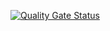 [![Quality Gate Status](https://sonarcloud.io/api/project_badges/measure?project=pierre-gaborieau_pga_activity_tools&metric=alert_status)](https://sonarcloud.io/summary/new_code?id=pierre-gaborieau_pga_activity_tools)